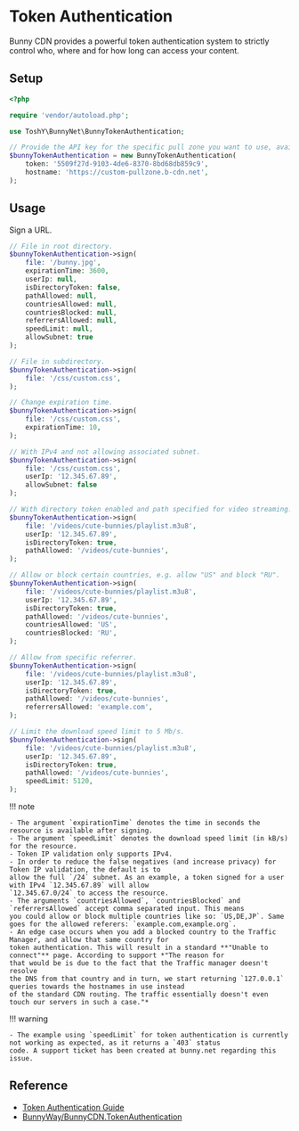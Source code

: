 # Token Authentication

Bunny CDN provides a powerful token authentication system to strictly control who, where and for how long can access
your content.

## Setup

```php
<?php

require 'vendor/autoload.php';

use ToshY\BunnyNet\BunnyTokenAuthentication;

// Provide the API key for the specific pull zone you want to use, available at the "Security > Token Authentication > Url Token Authentication Key" section.
$bunnyTokenAuthentication = new BunnyTokenAuthentication(
    token: '5509f27d-9103-4de6-8370-8bd68db859c9',
    hostname: 'https://custom-pullzone.b-cdn.net',
);
```

## Usage

Sign a URL.

```php
// File in root directory.
$bunnyTokenAuthentication->sign(
    file: '/bunny.jpg',
    expirationTime: 3600,
    userIp: null,
    isDirectoryToken: false,
    pathAllowed: null,
    countriesAllowed: null,
    countriesBlocked: null,
    referrersAllowed: null,
    speedLimit: null,
    allowSubnet: true
);

// File in subdirectory.
$bunnyTokenAuthentication->sign(
    file: '/css/custom.css',
);

// Change expiration time.
$bunnyTokenAuthentication->sign(
    file: '/css/custom.css',
    expirationTime: 10,
);

// With IPv4 and not allowing associated subnet.
$bunnyTokenAuthentication->sign(
    file: '/css/custom.css',
    userIp: '12.345.67.89',
    allowSubnet: false
);

// With directory token enabled and path specified for video streaming.
$bunnyTokenAuthentication->sign(
    file: '/videos/cute-bunnies/playlist.m3u8',
    userIp: '12.345.67.89',
    isDirectoryToken: true,
    pathAllowed: '/videos/cute-bunnies',
);

// Allow or block certain countries, e.g. allow "US" and block "RU".
$bunnyTokenAuthentication->sign(
    file: '/videos/cute-bunnies/playlist.m3u8',
    userIp: '12.345.67.89',
    isDirectoryToken: true,
    pathAllowed: '/videos/cute-bunnies',
    countriesAllowed: 'US',
    countriesBlocked: 'RU',
);

// Allow from specific referrer.
$bunnyTokenAuthentication->sign(
    file: '/videos/cute-bunnies/playlist.m3u8',
    userIp: '12.345.67.89',
    isDirectoryToken: true,
    pathAllowed: '/videos/cute-bunnies',
    referrersAllowed: 'example.com',
);

// Limit the download speed limit to 5 Mb/s.
$bunnyTokenAuthentication->sign(
    file: '/videos/cute-bunnies/playlist.m3u8',
    userIp: '12.345.67.89',
    isDirectoryToken: true,
    pathAllowed: '/videos/cute-bunnies',
    speedLimit: 5120,
);
```

!!! note

    - The argument `expirationTime` denotes the time in seconds the resource is available after signing.
    - The argument `speedLimit` denotes the download speed limit (in kB/s) for the resource.
    - Token IP validation only supports IPv4.
    - In order to reduce the false negatives (and increase privacy) for Token IP validation, the default is to
    allow the full `/24` subnet. As an example, a token signed for a user with IPv4 `12.345.67.89` will allow 
    `12.345.67.0/24` to access the resource.
    - The arguments `countriesAllowed`, `countriesBlocked` and `referrersAllowed` accept comma separated input. This means
    you could allow or block multiple countries like so: `US,DE,JP`. Same goes for the allowed referers: `example.com,example.org`.
    - An edge case occurs when you add a blocked country to the Traffic Manager, and allow that same country for
    token authentication. This will result in a standard **"Unable to connect"** page. According to support *"The reason for
    that would be is due to the fact that the Traffic manager doesn't resolve
    the DNS from that country and in turn, we start returning `127.0.0.1` queries towards the hostnames in use instead
    of the standard CDN routing. The traffic essentially doesn't even touch our servers in such a case."*

!!! warning
    
    - The example using `speedLimit` for token authentication is currently not working as expected, as it returns a `403` status
    code. A support ticket has been created at bunny.net regarding this issue.


## Reference

* [Token Authentication Guide](https://support.bunny.net/hc/en-us/articles/360016055099-How-to-sign-URLs-for-BunnyCDN-Token-Authentication)
* [BunnyWay/BunnyCDN.TokenAuthentication](https://github.com/BunnyWay/BunnyCDN.TokenAuthentication)
